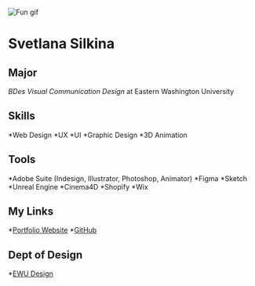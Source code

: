 ![Fun gif](https://media.giphy.com/media/VGG8UY1nEl66Y/giphy.gif)

# Svetlana Silkina

## Major
*BDes* _Visual Communication Design_ at Eastern Washington University

## Skills
*Web Design
*UX
*UI
*Graphic Design
*3D Animation

## Tools 
*Adobe Suite (Indesign, Illustrator, Photoshop, Animator)
*Figma
*Sketch
*Unreal Engine
*Cinema4D
*Shopify
*Wix

## My Links
*[Portfolio Website]()
*[GitHub]()

## Dept of Design
*[EWU Design](https://www.ewu.edu/cstem/design/)



